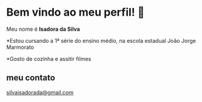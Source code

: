 # Bem vindo ao meu perfil! 🪻

Meu nome é **Isadora da Silva**

*Estou cursando a 1ª série do ensino médio, na escola estadual João Jorge Marmorato

*Gosto de cozinha e assitir filmes 

## meu contato 

silvaisadorada@gmail.com

<!--
**isadora1205/isadora1205** is a ✨ _special_ ✨ repository because its `README.md` (this file) appears on your GitHub profile.

Here are some ideas to get you started:

- 🔭 I’m currently working on ...
- 🌱 I’m currently learning ...
- 👯 I’m looking to collaborate on ...
- 🤔 I’m looking for help with ...
- 💬 Ask me about ...
- 📫 How to reach me: ...
- 😄 Pronouns: ...
- ⚡ Fun fact: ...
-->
